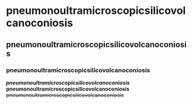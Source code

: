 # pneumonoultramicroscopicsilicovolcanoconiosis
## pneumonoultramicroscopicsilicovolcanoconiosis
### pneumonoultramicroscopicsilicovolcanoconiosis
***pneumonoultramicroscopicsilicovolcanoconiosis***
__pneumonoultramicroscopicsilicovolcanoconiosis__
~~pneumonoultramicroscopicsilicovolcanoconiosis~~
